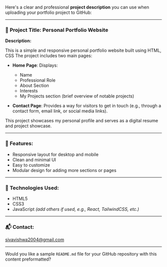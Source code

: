Here's a clear and professional **project description** you can use when uploading your portfolio project to GitHub:

---

### 🧾 **Project Title:** Personal Portfolio Website

**Description:**

This is a simple and responsive personal portfolio website built using HTML, CSS The project includes two main pages:

* **Home Page**:
  Displays:

  * Name
  * Professional Role
  * About Section
  * Interests
  * My Projects section (brief overview of notable projects)

* **Contact Page**:
  Provides a way for visitors to get in touch (e.g., through a contact form, email link, or social media links).

This project showcases my personal profile and serves as a digital resume and project showcase.

---

### 🚀 **Features:**

* Responsive layout for desktop and mobile
* Clean and minimal UI
* Easy to customize
* Modular design for adding more sections or pages

---

### 🔧 **Technologies Used:**

* HTML5
* CSS3
* JavaScript *(add others if used, e.g., React, TailwindCSS, etc.)*

---


### 📬 **Contact:**

sivavishwa2004@gmail.com

---

Would you like a sample `README.md` file for your GitHub repository with this content preformatted?
